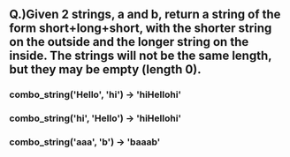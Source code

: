 ## Q.)Given 2 strings, a and b, return a string of the form short+long+short, with the shorter string on the outside and the longer string on the inside. The strings will not be the same length, but they may be empty (length 0).

### combo_string('Hello', 'hi') → 'hiHellohi'

### combo_string('hi', 'Hello') → 'hiHellohi'

### combo_string('aaa', 'b') → 'baaab'
